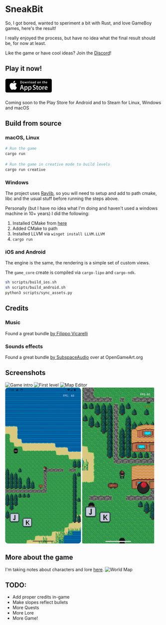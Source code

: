 # SneakBit

So, I got bored, wanted to speriment a bit with Rust, and love GameBoy games, here's the result!

I really enjoyed the process, but have no idea what the final result should be, for now at least.

Like the game or have cool ideas? Join the [Discord](https://discord.gg/MCdEgXKSH5)!

## Play it now!
<div style="display: flex; gap: 10px; justify-content: left; margin: 20px 0;">
<!--
    <a href="https://discord.gg/MCdEgXKSH5">
        <img src="docs/playstore_badge.webp" alt="Play Store" style="max-width: 150px; height: auto;">
    </a> -->
    <a href="https://discord.gg/MCdEgXKSH5">
        <img src="docs/appstore_badge.webp" alt="App Store" style="max-width: 150px; height: auto;">
    </a>
</div>

Coming soon to the Play Store for Android and to Steam for Linux, Windows and macOS

## Build from source
### macOS, Linux
```bash
# Run the game
cargo run

# Run the game in creative mode to build levels
cargo run creative
```

### Windows
The project uses [Raylib](https://docs.rs/raylib/latest/raylib/), so you will need to setup and add to path cmake, libc and the usual stuff before running the steps above.

Personally (but I have no idea what I'm doing and haven't used a windows machine in 10+ years) I did the following:
1. Installed CMake from [here](https://cmake.org/download/)
2. Added CMake to path
3. Installed LLVM via `winget install LLVM.LLVM`
4. `cargo run` 

### iOS and Android
The engine is the same, the rendering is a simple set of custom views.

The `game_core` create is compiled via `cargo-lipo` and `cargo-ndk`.

```bash
sh scripts/build_ios.sh
sh scripts/build_android.sh
python3 scripts/sync_assets.py
```

## Credits
### Music
Found a great bundle [by Filippo Vicarelli](https://www.filippovicarelli.com/8bit-game-background-music)

### Sounds effects
Found a great bundle [by SubspaceAudio](https://opengameart.org/content/512-sound-effects-8-bit-style) over at OpenGameArt.org

## Screenshots
![Game intro](docs/1.png)
![First level](docs/2.png)
![Map Editor](docs/6.png)
<img src="docs/android.png" alt="Android Screenshot" style="height: 500px">
<img src="docs/ios.jpeg" alt="iOS Screenshot" style="height: 500px;">

## More about the game
I'm taking notes about characters and lore [here](https://github.com/curzel-it/sneakbit/blob/main/docs/game_design_document.md).
![World Map](docs/world_map.png)

## TODO:
- Add proper credits in-game
- Make slopes reflect bullets
- More Quests
- More Lore
- More Game!